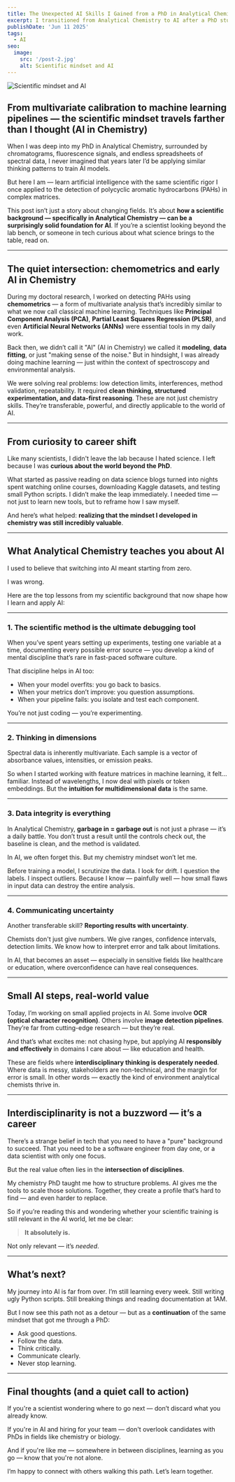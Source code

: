 ```yaml
---
title: The Unexpected AI Skills I Gained from a PhD in Analytical Chemistry
excerpt: I transitioned from Analytical Chemistry to AI after a PhD studying PAH detection. Here's how scientific thinking and the use of AI in Chemistry shaped how I learn Artificial Intelligence.
publishDate: 'Jun 11 2025'
tags:
  - AI
seo:
  image:
    src: '/post-2.jpg'
    alt: Scientific mindset and AI
---
```

![Scientific mindset and AI](/post-2.jpg)


## From multivariate calibration to machine learning pipelines — the scientific mindset travels farther than I thought (AI in Chemistry)

When I was deep into my PhD in Analytical Chemistry, surrounded by chromatograms, fluorescence signals, and endless spreadsheets of spectral data, I never imagined that years later I’d be applying similar thinking patterns to train AI models.

But here I am — learn artificial intelligence with the same scientific rigor I once applied to the detection of polycyclic aromatic hydrocarbons (PAHs) in complex matrices.

This post isn’t just a story about changing fields. It’s about **how a scientific background — specifically in Analytical Chemistry — can be a surprisingly solid foundation for AI**. If you’re a scientist looking beyond the lab bench, or someone in tech curious about what science brings to the table, read on.

---

## The quiet intersection: chemometrics and early AI in Chemistry

During my doctoral research, I worked on detecting PAHs using **chemometrics** — a form of multivariate analysis that’s incredibly similar to what we now call classical machine learning. Techniques like **Principal Component Analysis (PCA)**, **Partial Least Squares Regression (PLSR)**, and even **Artificial Neural Networks (ANNs)** were essential tools in my daily work.

Back then, we didn’t call it "AI" (AI in Chemistry) we called it **modeling**, **data fitting**, or just "making sense of the noise." But in hindsight, I was already doing machine learning — just within the context of spectroscopy and environmental analysis.

We were solving real problems: low detection limits, interferences, method validation, repeatability. It required **clean thinking, structured experimentation, and data-first reasoning**. These are not just chemistry skills. They’re transferable, powerful, and directly applicable to the world of AI.

---

## From curiosity to career shift

Like many scientists, I didn't leave the lab because I hated science. I left because I was **curious about the world beyond the PhD**.

What started as passive reading on data science blogs turned into nights spent watching online courses, downloading Kaggle datasets, and testing small Python scripts. I didn’t make the leap immediately. I needed time — not just to learn new tools, but to reframe how I saw myself.

And here’s what helped: **realizing that the mindset I developed in chemistry was still incredibly valuable**.

---

## What Analytical Chemistry teaches you about AI

I used to believe that switching into AI meant starting from zero.

I was wrong.

Here are the top lessons from my scientific background that now shape how I learn and apply AI:

---

### 1. The scientific method is the ultimate debugging tool

When you’ve spent years setting up experiments, testing one variable at a time, documenting every possible error source — you develop a kind of mental discipline that’s rare in fast-paced software culture.

That discipline helps in AI too:
- When your model overfits: you go back to basics.
- When your metrics don’t improve: you question assumptions.
- When your pipeline fails: you isolate and test each component.

You’re not just coding — you’re experimenting.

---

### 2. Thinking in dimensions

Spectral data is inherently multivariate. Each sample is a vector of absorbance values, intensities, or emission peaks.

So when I started working with feature matrices in machine learning, it felt... familiar. Instead of wavelengths, I now deal with pixels or token embeddings. But the **intuition for multidimensional data** is the same.

---

### 3. Data integrity is everything

In Analytical Chemistry, **garbage in = garbage out** is not just a phrase — it’s a daily battle. You don’t trust a result until the controls check out, the baseline is clean, and the method is validated.

In AI, we often forget this. But my chemistry mindset won’t let me.

Before training a model, I scrutinize the data. I look for drift. I question the labels. I inspect outliers. Because I know — painfully well — how small flaws in input data can destroy the entire analysis.

---

### 4. Communicating uncertainty

Another transferable skill? **Reporting results with uncertainty**.

Chemists don't just give numbers. We give ranges, confidence intervals, detection limits. We know how to interpret error and talk about limitations.

In AI, that becomes an asset — especially in sensitive fields like healthcare or education, where overconfidence can have real consequences.

---

## Small AI steps, real-world value

Today, I’m working on small applied projects in AI. Some involve **OCR (optical character recognition)**. Others involve **image detection pipelines**. They’re far from cutting-edge research — but they’re real.

And that’s what excites me: not chasing hype, but applying AI **responsibly and effectively** in domains I care about — like education and health.

These are fields where **interdisciplinary thinking is desperately needed**. Where data is messy, stakeholders are non-technical, and the margin for error is small. In other words — exactly the kind of environment analytical chemists thrive in.

---

## Interdisciplinarity is not a buzzword — it’s a career

There’s a strange belief in tech that you need to have a "pure" background to succeed. That you need to be a software engineer from day one, or a data scientist with only one focus.

But the real value often lies in the **intersection of disciplines**.

My chemistry PhD taught me how to structure problems. AI gives me the tools to scale those solutions. Together, they create a profile that’s hard to find — and even harder to replace.

So if you’re reading this and wondering whether your scientific training is still relevant in the AI world, let me be clear:

> **It absolutely is.**

Not only relevant — it’s *needed*.

---

## What’s next?

My journey into AI is far from over. I’m still learning every week. Still writing ugly Python scripts. Still breaking things and reading documentation at 1AM.

But I now see this path not as a detour — but as a **continuation** of the same mindset that got me through a PhD:

- Ask good questions.  
- Follow the data.  
- Think critically.  
- Communicate clearly.  
- Never stop learning.

---

## Final thoughts (and a quiet call to action)

If you're a scientist wondering where to go next — don’t discard what you already know.

If you're in AI and hiring for your team — don't overlook candidates with PhDs in fields like chemistry or biology.

And if you're like me — somewhere in between disciplines, learning as you go — know that you're not alone.

I’m happy to connect with others walking this path. Let’s learn together.
